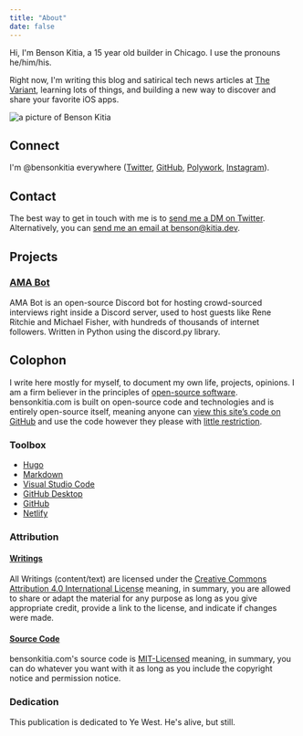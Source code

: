 ```yaml
---
title: "About"
date: false
---
```


Hi, I'm Benson Kitia, a 15 year old builder in Chicago. I use the pronouns he/him/his.

Right now, I'm writing this blog and satirical tech news articles at [The Variant](https://thevariant.net), learning lots of things, and building a new way to discover and share your favorite iOS apps.

![a picture of Benson Kitia](https://i.imgur.com/I6gQsQz.jpg "a picture of Benson Kitia")

## Connect

I'm @bensonkitia everywhere ([Twitter](https://twitter.com/bensonkitia), [GitHub](https://github.com/bensonkitia), [Polywork](https://polywork.com/bensonkitia), [Instagram](https://instagram.com/bensonkitia)).

## Contact

The best way to get in touch with me is to [send me a DM on Twitter](https://twitter.com/messages/compose?recipient_id=1188270454303277056). Alternatively, you can [send me an email at benson@kitia.dev](mailto:benson@kitia.dev).

## Projects

### [AMA Bot](https://github.com/bensonkitia/amabot)

AMA Bot is an open-source Discord bot for hosting crowd-sourced interviews right inside a Discord server, used to host guests like Rene Ritchie and Michael Fisher, with hundreds of thousands of internet followers. Written in Python using the discord.py library.

## Colophon

I write here mostly for myself, to document my own life, projects, opinions. I am a firm believer in the principles of [open-source software](https://wikipedia.org/wiki/Open_source). bensonkitia.com is built on open-source code and technologies and is entirely open-source itself, meaning anyone can [view this site’s code on GitHub](https://github.com/bensonkitia/bensonkitia.com) and use the code however they please with [little restriction](/about#attribution).

### Toolbox

- [Hugo](https://gohugo.io)
- [Markdown](https://daringfireball.net/projects/markdown/)
- [Visual Studio Code](https://code.visualstudio.com)
- [GitHub Desktop](https://desktop.github.com/)
- [GitHub](https://github.com)
- [Netlify](https://netlify.com)

### Attribution

#### [Writings](https://bensonkitia.com/writings)

All Writings (content/text) are licensed under the [Creative Commons Attribution 4.0 International License](https://creativecommons.org/licenses/by/4.0/) meaning, in summary, you are allowed to share or adapt the material for any purpose as long as you give appropriate credit, provide a link to the license, and indicate if changes were made.

#### [Source Code](https://github.com/bensonkitia/bensonkitia.com)

bensonkitia.com's source code is [MIT-Licensed](https://github.com/bensonkitia/bensonkitia.com/blob/main/LICENSE) meaning, in summary, you can do whatever you want with it as long as you include the copyright notice and permission notice.

### Dedication

This publication is dedicated to Ye West. He's alive, but still.
